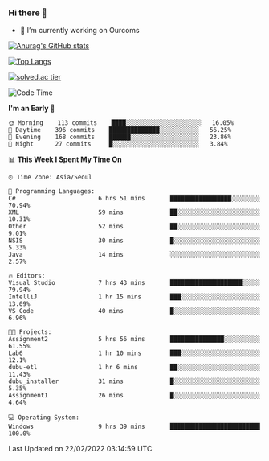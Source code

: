 ### Hi there 👋

- 🔭 I’m currently working on Ourcoms

<!--
**Rhange/Rhange** is a ✨ _special_ ✨ repository because its `README.md` (this file) appears on your GitHub profile.

Here are some ideas to get you started:

- 🌱 I’m currently learning ...
- 👯 I’m looking to collaborate on ...
- 🤔 I’m looking for help with ...
- 💬 Ask me about ...
- 📫 How to reach me: ...
- 😄 Pronouns: ...
- ⚡ Fun fact: ...
-->

[![Anurag's GitHub stats](https://github-readme-stats.vercel.app/api?username=rhange&show_icons=true&theme=gruvbox)](https://github.com/anuraghazra/github-readme-stats)

[![Top Langs](https://github-readme-stats.vercel.app/api/top-langs/?username=rhange&layout=compact&theme=gruvbox)](https://github.com/anuraghazra/github-readme-stats)

[![solved.ac tier](http://mazassumnida.wtf/api/generate_badge?boj=rhange0511)](https://solved.ac/rhange0511)

  <!--START_SECTION:waka-->
![Code Time](http://img.shields.io/badge/Code%20Time-400%20hrs%2026%20mins-blue)

**I'm an Early 🐤** 

```text
🌞 Morning    113 commits    ████░░░░░░░░░░░░░░░░░░░░░   16.05% 
🌆 Daytime    396 commits    ██████████████░░░░░░░░░░░   56.25% 
🌃 Evening    168 commits    ██████░░░░░░░░░░░░░░░░░░░   23.86% 
🌙 Night      27 commits     █░░░░░░░░░░░░░░░░░░░░░░░░   3.84%

```


📊 **This Week I Spent My Time On** 

```text
⌚︎ Time Zone: Asia/Seoul

💬 Programming Languages: 
C#                       6 hrs 51 mins       █████████████████░░░░░░░░   70.94% 
XML                      59 mins             ██░░░░░░░░░░░░░░░░░░░░░░░   10.31% 
Other                    52 mins             ██░░░░░░░░░░░░░░░░░░░░░░░   9.01% 
NSIS                     30 mins             █░░░░░░░░░░░░░░░░░░░░░░░░   5.33% 
Java                     14 mins             ░░░░░░░░░░░░░░░░░░░░░░░░░   2.57%

🔥 Editors: 
Visual Studio            7 hrs 43 mins       ████████████████████░░░░░   79.94% 
IntelliJ                 1 hr 15 mins        ███░░░░░░░░░░░░░░░░░░░░░░   13.09% 
VS Code                  40 mins             █░░░░░░░░░░░░░░░░░░░░░░░░   6.96%

🐱‍💻 Projects: 
Assignment2              5 hrs 56 mins       ███████████████░░░░░░░░░░   61.55% 
Lab6                     1 hr 10 mins        ███░░░░░░░░░░░░░░░░░░░░░░   12.1% 
dubu-etl                 1 hr 6 mins         ██░░░░░░░░░░░░░░░░░░░░░░░   11.43% 
dubu_installer           31 mins             █░░░░░░░░░░░░░░░░░░░░░░░░   5.35% 
Assignment1              26 mins             █░░░░░░░░░░░░░░░░░░░░░░░░   4.64%

💻 Operating System: 
Windows                  9 hrs 39 mins       █████████████████████████   100.0%

```


 Last Updated on 22/02/2022 03:14:59 UTC
<!--END_SECTION:waka-->
